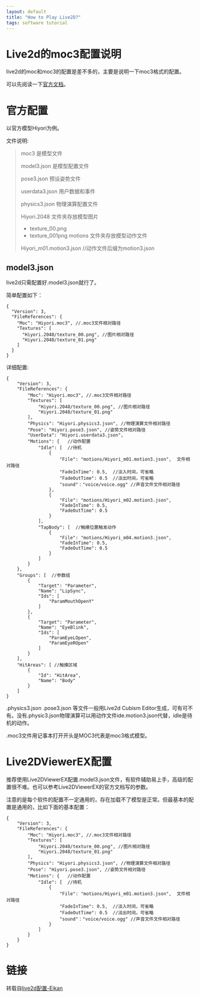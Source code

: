 ```yaml
---
layout: default
title: "How to Play Live2D?"
tags: software tutorial
---
```


# Live2d的moc3配置说明

live2d的moc和moc3的配置是差不多的，主要是说明一下moc3格式的配置。

可以先阅读一下[官方文档](https://docs.live2d.com/cubism-editor-manual/top/)。

# 官方配置

以官方模型Hiyori为例。

文件说明:

> moc3 是模型文件
>
> model3.json 是模型配置文件
>
> pose3.json 预设姿势文件
>
> userdata3.json 用户数据和事件
>
> physics3.json 物理演算配置文件
>
> Hiyori.2048 文件夹存放模型图片
>    - texture_00.png
>    - texture_001png
> motions 文件夹存放模型动作文件
>
> Hiyori_m01.motion3.json //动作文件后缀为motion3.json

## model3.json

live2d只需配置好.model3.json就行了。

简单配置如下：

```shell
{
  "Version": 3,
  "FileReferences": {
    "Moc": "Hiyori.moc3", //.moc3文件相对路径
    "Textures": [
      "Hiyori.2048/texture_00.png", //图片相对路径
      "Hiyori.2048/texture_01.png"
    ]
  }
}
```

详细配置:

```shell
{
	"Version": 3,
	"FileReferences": {
		"Moc": "Hiyori.moc3", //.moc3文件相对路径
		"Textures": [
			"Hiyori.2048/texture_00.png", //图片相对路径
			"Hiyori.2048/texture_01.png"
		],
		"Physics": "Hiyori.physics3.json", //物理演算文件相对路径
		"Pose": "Hiyori.pose3.json", //姿势文件相对路径
		"UserData": "Hiyori.userdata3.json",
		"Motions": {   //动作配置
			"Idle": [  //待机
				{
					"File": "motions/Hiyori_m01.motion3.json",  文件相对路径
					"FadeInTime": 0.5,  //淡入时间，可省略
					"FadeOutTime": 0.5  //淡出时间，可省略
					"sound"："voice/voice.ogg" //声音文件文件相对路径
				},
				{
					"File": "motions/Hiyori_m02.motion3.json",
					"FadeInTime": 0.5,
					"FadeOutTime": 0.5
				}
			],
			"TapBody": [  //触摸位置触发动作
				{
					"File": "motions/Hiyori_m04.motion3.json",
					"FadeInTime": 0.5,
					"FadeOutTime": 0.5
				}
			]
		}
	},
	"Groups": [  //参数组
		{
			"Target": "Parameter",
			"Name": "LipSync",
			"Ids": [
				"ParamMouthOpenY"
			]
		},
		{
			"Target": "Parameter",
			"Name": "EyeBlink",
			"Ids": [
				"ParamEyeLOpen",
				"ParamEyeROpen"
			]
		}
	],
	"HitAreas": [ //触摸区域
		{
			"Id": "HitArea",
			"Name": "Body"
		}
	]
}
```

.physics3.json .pose3.json 等文件一般用Live2d Cubism Editor生成，可有可不有。没有.physic3.json物理演算可以用动作文件ide.motion3.json代替，idle是待机的动作。

.moc3文件用记事本打开开头是MOC3代表是moc3格式模型。

# Live2DViewerEX配置

推荐使用Live2DViewerEX配置.model3.json文件，有软件辅助易上手，高级的配置很不难。也可以参考Live2DViewerEX的官方文档写的参数。

注意的是每个软件的配置不一定通用的，存在加载不了模型是正常。但最基本的配置是通用的，比如下面的基本配置：

```shell
{
	"Version": 3,
	"FileReferences": {
		"Moc": "Hiyori.moc3", //.moc3文件相对路径
		"Textures": [
			"Hiyori.2048/texture_00.png", //图片相对路径
			"Hiyori.2048/texture_01.png"
		],
		"Physics": "Hiyori.physics3.json", //物理演算文件相对路径
		"Pose": "Hiyori.pose3.json", //姿势文件相对路径
		"Motions": {   //动作配置
			"Idle": [  //待机
				{
					"File": "motions/Hiyori_m01.motion3.json",  文件相对路径
					"FadeInTime": 0.5,  //淡入时间，可省略
					"FadeOutTime": 0.5  //淡出时间，可省略
					"sound"："voice/voice.ogg" //声音文件文件相对路径
				}		
			]
		}
	}
}
```

# 链接

转载自[live2d配置-Eikan](https://blog.tsundere.best/post/live2d%E9%85%8D%E7%BD%AE/)
